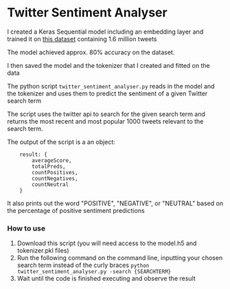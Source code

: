 # Twitter Sentiment Analyser

I created a Keras Sequential model including an embedding layer and trained it on [this dataset](https://www.kaggle.com/datasets/kazanova/sentiment140) containing 1.6 million tweets

The model achieved approx. 80% accuracy on the dataset.

I then saved the model and the tokenizer that I created and fitted on the data

The python script `twitter_sentiment_analyser.py` reads in the model and the tokenizer and uses them to predict the sentiment of a given Twitter search term

The script uses the twitter api to search for the given search term and returns the most recent and most popular 1000 tweets relevant to the search term.

The output of the script is a an object:
```
    result: {
        averageScore,
        totalPreds,
        countPositives,
        countNegatives,
        countNeutral
    }
```
It also prints out the word "POSITIVE", "NEGATIVE", or "NEUTRAL" based on the percentage of positive sentiment predictions

### How to use

1. Download this script (you will need access to the model.h5 and tokenizer.pkl files)
2. Run the following command on the command line, inputting your chosen search term instead of the curly braces
   `python twitter_sentiment_analyser.py -search {SEARCHTERM}`
3. Wait until the code is finished executing and observe the result
